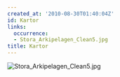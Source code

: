 ```yaml
---
created_at: '2010-08-30T01:40:04Z'
id: Kartor
links:
  occurrence:
  - Stora_Arkipelagen_Clean5.jpg
title: Kartor
---
```


![][1]

  [1]: Stora_Arkipelagen_Clean5.jpg "Stora_Arkipelagen_Clean5.jpg"